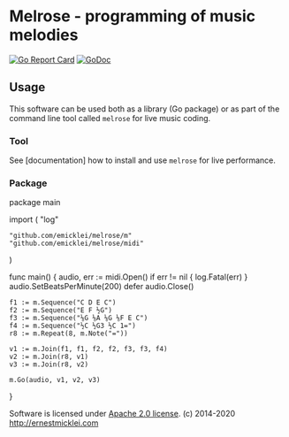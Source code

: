 # Melrose - programming of music melodies

[![Go Report Card](https://goreportcard.com/badge/github.com/emicklei/melrose)](https://goreportcard.com/report/github.com/emicklei/melrose)
[![GoDoc](https://godoc.org/github.com/emicklei/melrose?status.svg)](https://pkg.go.dev/github.com/emicklei/melrose?tab=doc)


##

## Usage

This software can be used both as a library (Go package) or as part of the command line tool called `melrose` for live music coding.

### Tool

See [documentation] how to install and use `melrose` for live performance.

### Package

  package main

  import (
    "log"

    "github.com/emicklei/melrose/m"
    "github.com/emicklei/melrose/midi"
  )

  func main() {
    audio, err := midi.Open()
    if err != nil {
      log.Fatal(err)
    }
    audio.SetBeatsPerMinute(200)
    defer audio.Close()

    f1 := m.Sequence("C D E C")
    f2 := m.Sequence("E F ½G")
    f3 := m.Sequence("⅛G ⅛A ⅛G ⅛F E C")
    f4 := m.Sequence("½C ½G3 ½C 1=")
    r8 := m.Repeat(8, m.Note("="))

    v1 := m.Join(f1, f1, f2, f2, f3, f3, f4)
    v2 := m.Join(r8, v1)
    v3 := m.Join(r8, v2)

    m.Go(audio, v1, v2, v3)
  }


Software is licensed under [Apache 2.0 license](LICENSE).
(c) 2014-2020 http://ernestmicklei.com 